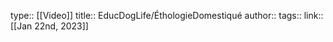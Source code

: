 type:: [[Video]]
title:: EducDogLife/ÉthologieDomestiqué
author:: 
tags::
link::
[[Jan 22nd, 2023]]
